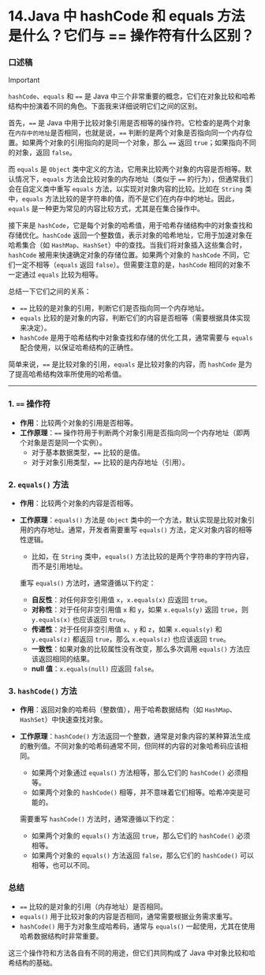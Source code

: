 # 14.Java 中 hashCode 和 equals 方法是什么？它们与 == 操作符有什么区别？

### 口述稿

> [!important]
>
> `hashCode`、`equals` 和 `==` 是 Java 中三个非常重要的概念，它们在对象比较和哈希结构中扮演着不同的角色。下面我来详细说明它们之间的区别。
>
> 首先，`==` 是 Java 中用于比较对象引用是否相等的操作符。它检查的是两个对象在`内存中的地址`是否相同，也就是说，`==` 判断的是两个对象是否指向同一个内存位置。如果两个对象的引用指向的是同一个对象，那么 `==` 返回 `true`；如果指向不同的对象，返回 `false`。
>
> 而 `equals` 是 `Object` 类中定义的方法，它用来比较两个对象的内容是否相等。默认情况下，`equals` 方法会比较对象的内存地址（类似于 `==` 的行为），但通常我们会在自定义类中重写 `equals` 方法，以实现对对象内容的比较。比如在 `String` 类中，`equals` 方法比较的是字符串的值，而不是它们在内存中的地址。因此，`equals` 是一种更为常见的内容比较方式，尤其是在集合操作中。
>
> 接下来是 `hashCode`，它是每个对象的哈希值，用于哈希存储结构中的对象查找和存储优化。`hashCode` 返回一个整数值，表示对象的哈希地址，它用于加速对象在哈希集合（如 `HashMap`、`HashSet`）中的查找。当我们将对象插入这些集合时，`hashCode` 被用来快速确定对象的存储位置。如果两个对象的 `hashCode` 不同，它们一定不相等（`equals` 返回 `false`）。但需要注意的是，`hashCode` 相同的对象不一定通过 `equals` 比较为相等。
>
> 总结一下它们之间的关系：
> - `==` 比较的是对象的引用，判断它们是否指向同一个内存地址。
> - `equals` 比较的是对象的内容，判断它们的内容是否相等（需要根据具体实现来决定）。
> - `hashCode` 是用于哈希结构中对象查找和存储的优化工具，通常需要与 `equals` 配合使用，以保证哈希结构的正确性。
>
> 简单来说，`==` 是比较对象的引用，`equals` 是比较对象的内容，而 `hashCode` 是为了提高哈希结构效率所使用的哈希值。

---

### 1. `==` 操作符
- **作用**：比较两个对象的引用是否相等。
- **工作原理**：`==` 操作符用于判断两个对象引用是否指向同一个内存地址（即两个对象是否是同一个实例）。
  - 对于基本数据类型，`==` 比较的是值。
  - 对于对象引用类型，`==` 比较的是内存地址（引用）。

### 2. `equals()` 方法
- **作用**：比较两个对象的内容是否相等。
- **工作原理**：`equals()` 方法是 `Object` 类中的一个方法，默认实现是比较对象引用的内存地址。通常，开发者需要重写 `equals()` 方法，定义对象内容的相等性逻辑。
  - 比如，在 `String` 类中，`equals()` 方法比较的是两个字符串的字符内容，而不是引用地址。

  重写 `equals()` 方法时，通常遵循以下约定：
  - **自反性**：对任何非空引用值 `x`，`x.equals(x)` 应返回 `true`。
  - **对称性**：对于任何非空引用值 `x` 和 `y`，如果 `x.equals(y)` 返回 `true`，则 `y.equals(x)` 也应该返回 `true`。
  - **传递性**：对于任何非空引用值 `x`、`y` 和 `z`，如果 `x.equals(y)` 和 `y.equals(z)` 都返回 `true`，那么 `x.equals(z)` 也应该返回 `true`。
  - **一致性**：如果对象的比较属性没有改变，那么多次调用 `equals()` 方法应该返回相同的结果。
  - **null 值**：`x.equals(null)` 应返回 `false`。

### 3. `hashCode()` 方法
- **作用**：返回对象的哈希码（整数值），用于哈希数据结构（如 `HashMap`、`HashSet`）中快速查找对象。
- **工作原理**：`hashCode()` 方法返回一个整数，通常是对象内容的某种算法生成的散列值。不同对象的哈希码通常不同，但同样的内容的对象哈希码应该相同。
  - 如果两个对象通过 `equals()` 方法相等，那么它们的 `hashCode()` 必须相等。
  - 如果两个对象的 `hashCode()` 相等，并不意味着它们相等。哈希冲突是可能的。

  需要重写 `hashCode()` 方法时，通常遵循以下约定：
  - 如果两个对象的 `equals()` 方法返回 `true`，那么它们的 `hashCode()` 必须相等。
  - 如果两个对象的 `equals()` 方法返回 `false`，那么它们的 `hashCode()` 可以相等，也可以不同。

### 总结
- `==` 比较的是对象的引用（内存地址）是否相同。
- `equals()` 用于比较对象的内容是否相同，通常需要根据业务需求重写。
- `hashCode()` 用于为对象生成哈希码，通常与 `equals()` 一起使用，尤其在使用哈希数据结构时非常重要。

这三个操作符和方法各自有不同的用途，但它们共同构成了 Java 中对象比较和哈希结构的基础。